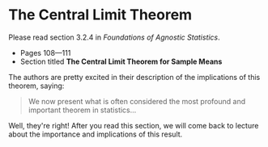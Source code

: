 # The Central Limit Theorem 

Please read section 3.2.4 in *Foundations of Agnostic Statistics*. 

- Pages 108—111
- Section titled **The Central Limit Theorem for Sample Means**

The authors are pretty excited in their description of the implications of this theorem, saying: 

> We now present what is often considered the most profound and important theorem in statistics... 

Well, they're right! After you read this section, we will come back to lecture about the importance and implications of this result. 
